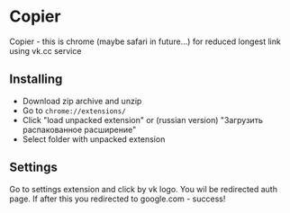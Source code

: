 # Copier
Copier - this is chrome (maybe safari in future...) for reduced longest link using vk.cc service
## Installing
* Download zip archive and unzip
* Go to `chrome://extensions/`
* Click "load unpacked extension" or (russian version) "Загрузить распакованное расширение"
* Select folder with unpacked extension
## Settings
Go to settings extension and click by vk logo. You wil be redirected auth page. If after this you redirected to google.com - success!
